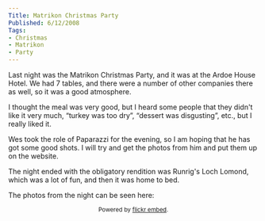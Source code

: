 ```yaml
---
Title: Matrikon Christmas Party
Published: 6/12/2008
Tags:
- Christmas
- Matrikon
- Party
---
```


Last night was the Matrikon Christmas Party, and it was at the Ardoe House Hotel. We had 7 tables, and there were a number of other companies there as well, so it was a good atmosphere.

I thought the meal was very good, but I heard some people that they didn't like it very much, “turkey was too dry”, “dessert was disgusting”, etc., but I really liked it.

Wes took the role of Paparazzi for the evening, so I am hoping that he has got some good shots. I will try and get the photos from him and put them up on the website.

The night ended with the obligatory rendition was Runrig's Loch Lomond, which was a lot of fun, and then it was home to bed.

The photos from the night can be seen here:

<div id="flickrembed"></div><small style="display: block; text-align: center; margin: 0 auto;">Powered by <a href="https://flickrembed.com">flickr embed</a>.</small>

<script src="https://flickrembed.com/embed_v2.js.php?source=flickr&layout=responsive&input=72157676066721652&sort=0&by=album&theme=default&scale=fit&skin=default&id=5850544461b40"></script>
